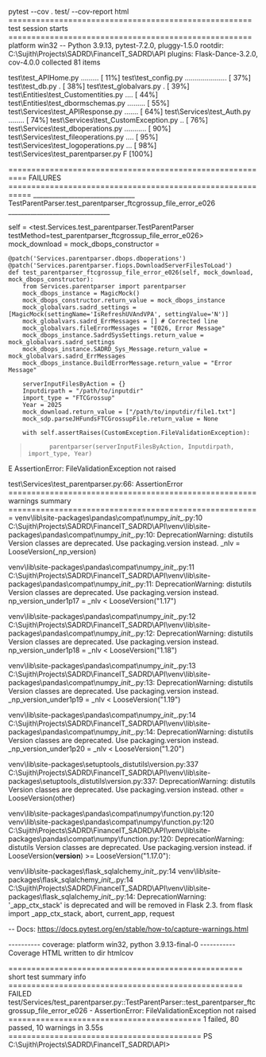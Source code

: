  pytest --cov . test/ --cov-report html
===================================================== test session starts =====================================================
platform win32 -- Python 3.9.13, pytest-7.2.0, pluggy-1.5.0
rootdir: C:\Sujith\Projects\SADRD\FinanceIT_SADRD\API
plugins: Flask-Dance-3.2.0, cov-4.0.0
collected 81 items

test\test_APIHome.py .........                                                                                           [ 11%]
test\test_config.py .....................                                                                                [ 37%]
test\test_db.py .                                                                                                        [ 38%] 
test\test_globalvars.py .                                                                                                [ 39%] 
test\Entities\test_Customentities.py ....                                                                                [ 44%]
test\Entities\test_dbormschemas.py .........                                                                             [ 55%]
test\Services\test_APIResponse.py .......                                                                                [ 64%]
test\Services\test_Auth.py ........                                                                                      [ 74%]
test\Services\test_CustomException.py ..                                                                                 [ 76%] 
test\Services\test_dboperations.py ...........                                                                           [ 90%]
test\Services\test_fileoperations.py ....                                                                                [ 95%]
test\Services\test_logoperations.py ...                                                                                  [ 98%]
test\Services\test_parentparser.py F                                                                                     [100%]

========================================================== FAILURES =========================================================== 
________________________________ TestParentParser.test_parentparser_ftcgrossup_file_error_e026 ________________________________ 

self = <test.Services.test_parentparser.TestParentParser testMethod=test_parentparser_ftcgrossup_file_error_e026>
mock_download = <MagicMock name='DownloadServerFilesToLoad' id='2524424921440'>
mock_dbops_constructor = <MagicMock name='dboperations' id='2524423570096'>

    @patch('Services.parentparser.dbops.dboperations')
    @patch('Services.parentparser.fiops.DownloadServerFilesToLoad')
    def test_parentparser_ftcgrossup_file_error_e026(self, mock_download, mock_dbops_constructor):
        from Services.parentparser import parentparser
        mock_dbops_instance = MagicMock()
        mock_dbops_constructor.return_value = mock_dbops_instance
        mock_globalvars.sadrd_settings = [MagicMock(settingName='IsRefreshUVAndVPA', settingValue='N')]
        mock_globalvars.sadrd_ErrMessages = [] # Corrected line
        mock_globalvars.fileErrorMessages = "E026, Error Message"
        mock_dbops_instance.SadrdSysSettings.return_value = mock_globalvars.sadrd_settings
        mock_dbops_instance.SADRD_Sys_Message.return_value = mock_globalvars.sadrd_ErrMessages
        mock_dbops_instance.BuildErrorMessage.return_value = "Error Message"

        serverInputFilesByAction = {}
        Inputdirpath = "/path/to/inputdir"
        import_type = "FTCGrossup"
        Year = 2025
        mock_download.return_value = ["/path/to/inputdir/file1.txt"]
        mock_sdp.parseJHFundsFTCGrossupFile.return_value = None

        with self.assertRaises(CustomException.FileValidationException):
>           parentparser(serverInputFilesByAction, Inputdirpath, import_type, Year)
E           AssertionError: FileValidationException not raised

test\Services\test_parentparser.py:66: AssertionError
====================================================== warnings summary ======================================================= 
venv\lib\site-packages\pandas\compat\numpy\__init__.py:10
  C:\Sujith\Projects\SADRD\FinanceIT_SADRD\API\venv\lib\site-packages\pandas\compat\numpy\__init__.py:10: DeprecationWarning: distutils Version classes are deprecated. Use packaging.version instead.
    _nlv = LooseVersion(_np_version)

venv\lib\site-packages\pandas\compat\numpy\__init__.py:11
  C:\Sujith\Projects\SADRD\FinanceIT_SADRD\API\venv\lib\site-packages\pandas\compat\numpy\__init__.py:11: DeprecationWarning: distutils Version classes are deprecated. Use packaging.version instead.
    np_version_under1p17 = _nlv < LooseVersion("1.17")

venv\lib\site-packages\pandas\compat\numpy\__init__.py:12
  C:\Sujith\Projects\SADRD\FinanceIT_SADRD\API\venv\lib\site-packages\pandas\compat\numpy\__init__.py:12: DeprecationWarning: distutils Version classes are deprecated. Use packaging.version instead.
    np_version_under1p18 = _nlv < LooseVersion("1.18")

venv\lib\site-packages\pandas\compat\numpy\__init__.py:13
  C:\Sujith\Projects\SADRD\FinanceIT_SADRD\API\venv\lib\site-packages\pandas\compat\numpy\__init__.py:13: DeprecationWarning: distutils Version classes are deprecated. Use packaging.version instead.
    _np_version_under1p19 = _nlv < LooseVersion("1.19")

venv\lib\site-packages\pandas\compat\numpy\__init__.py:14
  C:\Sujith\Projects\SADRD\FinanceIT_SADRD\API\venv\lib\site-packages\pandas\compat\numpy\__init__.py:14: DeprecationWarning: distutils Version classes are deprecated. Use packaging.version instead.
    _np_version_under1p20 = _nlv < LooseVersion("1.20")

venv\lib\site-packages\setuptools\_distutils\version.py:337
  C:\Sujith\Projects\SADRD\FinanceIT_SADRD\API\venv\lib\site-packages\setuptools\_distutils\version.py:337: DeprecationWarning: distutils Version classes are deprecated. Use packaging.version instead.
    other = LooseVersion(other)

venv\lib\site-packages\pandas\compat\numpy\function.py:120
venv\lib\site-packages\pandas\compat\numpy\function.py:120
  C:\Sujith\Projects\SADRD\FinanceIT_SADRD\API\venv\lib\site-packages\pandas\compat\numpy\function.py:120: DeprecationWarning: distutils Version classes are deprecated. Use packaging.version instead.
    if LooseVersion(__version__) >= LooseVersion("1.17.0"):

venv\lib\site-packages\flask_sqlalchemy\__init__.py:14
venv\lib\site-packages\flask_sqlalchemy\__init__.py:14
  C:\Sujith\Projects\SADRD\FinanceIT_SADRD\API\venv\lib\site-packages\flask_sqlalchemy\__init__.py:14: DeprecationWarning: '_app_ctx_stack' is deprecated and will be removed in Flask 2.3.
    from flask import _app_ctx_stack, abort, current_app, request

-- Docs: https://docs.pytest.org/en/stable/how-to/capture-warnings.html

---------- coverage: platform win32, python 3.9.13-final-0 -----------
Coverage HTML written to dir htmlcov

=================================================== short test summary info =================================================== 
FAILED test/Services/test_parentparser.py::TestParentParser::test_parentparser_ftcgrossup_file_error_e026 - AssertionError: FileValidationException not raised
========================================== 1 failed, 80 passed, 10 warnings in 3.55s ========================================== 
PS C:\Sujith\Projects\SADRD\FinanceIT_SADRD\API> 

